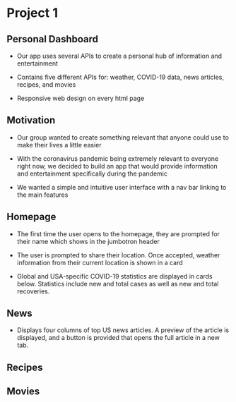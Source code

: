 # Project 1

## Personal Dashboard

- Our app uses several APIs to create a personal hub of information and entertainment

- Contains five different APIs for: weather, COVID-19 data, news articles, recipes, and movies

- Responsive web design on every html page

## Motivation

- Our group wanted to create something relevant that anyone could use to make their lives a little easier

- With the coronavirus pandemic being extremely relevant to everyone right now, we decided to build an app that would provide information and entertainment specifically during the pandemic

- We wanted a simple and intuitive user interface with a nav bar linking to the main features

## Homepage

- The first time the user opens to the homepage, they are prompted for their name which shows in the jumbotron header

- The user is prompted to share their location. Once accepted, weather information from their current location is shown in a card

- Global and USA-specific COVID-19 statistics are displayed in cards below. Statistics include new and total cases as well as new and total recoveries.

## News

- Displays four columns of top US news articles. A preview of the article is displayed, and a button is provided that opens the full article in a new tab.

## Recipes

## Movies
